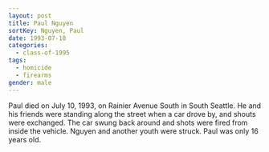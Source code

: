```yaml
---
layout: post
title: Paul Nguyen
sortKey: Nguyen, Paul
date: 1993-07-10
categories:
  - class-of-1995
tags:
  - homicide
  - firearms
gender: male
---
```


Paul died on July 10, 1993, on Rainier Avenue South in South Seattle. He and his friends were standing along the street when a car drove by, and shouts were exchanged. The car swung back around and shots were fired from inside the vehicle. Nguyen and another youth were struck. Paul was only 16 years old.
